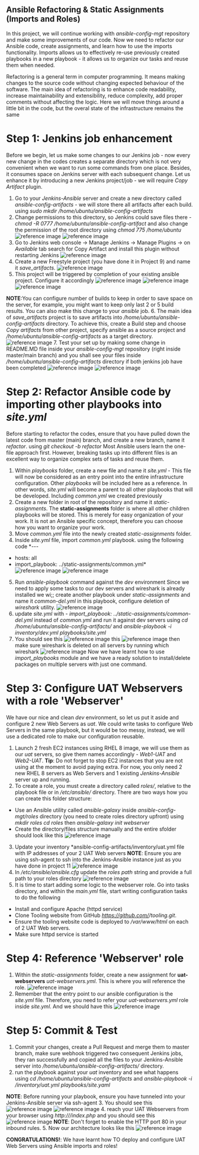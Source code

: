 ## Ansible Refactoring & Static Assignments (Imports and Roles)
In this project, we will continue working with *ansible-config-mgt* repository and make some improvements of our code. Now we need to refactor our Ansible code, create assignments, and learn how to use the imports functionality. Imports allows us  to effectively re-use previously created playbooks in a new playbook - it allows us to organize our tasks and reuse them when needed.

Refactoring is a general term in computer programming. It means making changes to the source code without changing expected behaviour of the software. The main idea of refactoring is to enhance code readability, increase maintainability and extensibility, reduce complexity, add proper comments without affecting the logic.
Here we will move things around a little bit in the code, but the overal state of the infrastructure remains the same

# Step 1: Jenkins job enhancement
Before we begin, let us make some changes to our Jenkins job - now every new change in the codes creates a separate directory which is not very convenient when we want to run some commands from one place. Besides, it consumes space on Jenkins server with each subsequent change. Let us enhance it by introducing a new Jenkins project/job - we will require *Copy Artifact* plugin.
1. Go to your *Jenkins-Ansible* server and create a new directory called *ansible-config-artifacts* - we will store there all artifacts after each build. using *sudo mkdir /home/ubuntu/ansible-config-artifacts*
2. Change permissions to this directory, so Jenkins could save files there - *chmod -R 0777 /home/ubuntu/ansible-config-artifact* and also change the permission of the root directory using *chmod 775 /home/ubuntu* ![reference image](/Pictures/pic1.PNG) ![reference image](/Pictures/pic19.PNG) 
3. Go to Jenkins web console -> Manage Jenkins -> Manage Plugins -> on *Available* tab search for Copy Artifact and install this plugin without restarting Jenkins ![reference image](/Pictures/pic2.PNG)
4. Create a new Freestyle project (you have done it in Project 9) and name it *save_artifacts*. ![reference image](/Pictures/pic3.PNG) 
5. This project will be triggered by completion of your existing ansible project. Configure it accordingly ![reference image](/Pictures/pic4.PNG) ![reference image](/Pictures/pic5.PNG) ![reference image](/Pictures/pic6.PNG)

**NOTE**:You can configure number of builds to keep in order to save space on the server, for example, you might want to keep only last 2 or 5 build results. You can also make this change to your *ansible* job.
6. The main idea of *save_artifacts* project is to save artifacts into */home/ubuntu/ansible-config-artifacts* directory. To achieve this, create a Build step and choose *Copy artifacts* from other project, specify ansible as a source project and */home/ubuntu/ansible-config-artifacts* as a target directory. ![reference image](/Pictures/pic6.PNG)
7. Test your set up by making some change in README.MD file inside your *ansible-config-mgt* repository (right inside master/main branch) and you shall see your files inside */home/ubuntu/ansible-config-artifacts* directory if both jenkins job have been completed ![reference image](/Pictures/pic7.PNG) ![reference image](/Pictures/pic8.PNG)

# Step 2: Refactor Ansible code by importing other playbooks into *site.yml*
Before starting to refactor the codes, ensure that you have pulled down the latest code from master (main) branch, and create a new branch, name it *refactor*. using *git checkout -b refactor*
Most Ansible users learn the one-file approach first. However, breaking tasks up into different files is an excellent way to organize complex sets of tasks and reuse them.
1. Within *playbooks* folder, create a new file and name it *site.yml* - This file will now be considered as an entry point into the entire infrastructure configuration. Other *playbooks* will be included here as a reference. In other words, *site.yml* will become a parent to all other playbooks that will be developed. Including *common.yml* we created previously
2. Create a new folder in root of the repository and name it *static-assignments*. The **static-assignments** folder is where all other children playbooks will be stored. This is merely for easy organization of your work. It is not an Ansible specific concept, therefore you can choose how you want to organize your work.
3. Move *common.yml* file into the newly created *static-assignments* folder.
4. Inside *site.yml* file, import *common.yml* playbook. using the following code *---
- hosts: all
- import_playbook: ../static-assignments/common.yml* ![reference image](/Pictures/pic10.PNG) ![reference image](/Pictures/pic9.PNG)
5. Run *ansible-playbook* command against the *dev* environment
Since we need to apply some tasks to our dev servers and wireshark is already installed we wi;; create another playbook under *static-assignments* and name it *common-del.yml* in this playbook, configure deletion of *wireshark* utility. ![reference image](/Pictures/pic21.PNG)
6. update *site.yml* with - *import_playbook: ../static-assignments/common-del.yml* instead of *common.yml* and run it against dev servers using *cd /home/ubuntu/ansible-config-artifacts/* and *ansible-playbook -i inventory/dev.yml playbooks/site.yml* 
7. You should see this ![reference image](/Pictures/pic12.PNG) this ![reference image](/Pictures/pic13.PNG) then make sure wireshark is deleted on all servers by running which wireshark ![reference image](/Pictures/pic14.PNG)
Now we have learnt how to use *import_playbooks* module and we have a ready solution to install/delete packages on multiple servers with just one command.

# Step 3:  Configure UAT Webservers with a role 'Webserver'
We have our nice and clean *dev* environment, so let us put it aside and configure 2 new Web Servers as *uat*. We could write tasks to configure Web Servers in the same playbook, but it would be too messy, instead, we will use a dedicated role to make our configuration reusable.
1. Launch 2 fresh EC2 instances using RHEL 8 image, we will use them as our *uat* servers, so give them names accordingly - *Web1-UAT* and *Web2-UAT*.
**Tip**:  Do not forget to stop EC2 instances that you are not using at the moment to avoid paying extra. For now, you only need 2 new RHEL 8 servers as Web Servers and 1 existing *Jenkins-Ansible* server up and running.
2. To create a role, you must create a directory called *roles/*, relative to the playbook file or in */etc/ansible/* directory.
There are two ways how you can create this folder structure:
- Use an Ansible utility called *ansible-galaxy* inside *ansible-config-mgt/roles* directory (you need to create roles directory upfront) using *mkdir roles* *cd roles* then *ansible-galaxy init webserver*
- Create the directory/files structure manually and the entire sfolder should look like this ![reference image](/Pictures/pic11.PNG)
3. Update your inventory *ansible-config-artifacts/inventory/uat.yml file with IP addresses of your 2 UAT Web servers
**NOTE**:  Ensure you are using ssh-agent to ssh into the Jenkins-Ansible instance just as you have done in project 11 ![reference image](/Pictures/pic20.PNG)
3. In */etc/ansible/ansible.cfg* update the *roles path* string and provide a full path to your roles directory ![reference image](/Pictures/pic22.PNG)
4. It is time to start adding some logic to the webserver role. Go into tasks directory, and within the *main.yml* file, start writing configuration tasks to do the following
- Install and configure Apache (httpd service)
- Clone Tooling website from GitHub *https://github.com/<your-name>/tooling.git*.
- Ensure the tooling website code is deployed to */var/www/html* on each of 2 UAT Web servers.
- Make sure httpd service is started

# Step 4: Reference 'Webserver' role
1. Within the *static-assignments* folder, create a new assignment for **uat-webservers** *uat-webservers.yml*. This is where you will reference the role. ![reference image](/Pictures/pic23.PNG)
2. Remember that the entry point to our ansible configuration is the *site.yml* file. Therefore, you need to refer your *uat-webservers.yml* role inside *site.yml*. And we should have this ![reference image](/Pictures/pic24.PNG)

# Step 5:  Commit & Test
1. Commit your changes, create a Pull Request and merge them to master branch, make sure webhook triggered two consequent Jenkins jobs, they ran successfully and copied all the files to your Jenkins-Ansible server into */home/ubuntu/ansible-config-artifacts/* directory.
2.  run the playbook against your *uat* inventory and see what happens using *cd /home/ubuntu/ansible-config-artifacts* and *ansible-playbook -i /inventory/uat.yml playbooks/site.yaml*

**NOTE**: Before running your playbook, ensure you have tunneled into your Jenkins-Ansible server via ssh-agent
3. You should see this ![reference image](/Pictures/pic16.PNG) ![reference image](/Pictures/pic15.PNG)
4. reach your UAT Webservers from your browser using *http://<Web1-UAT-Server-Public-IP-or-Public-DNS-Name>/index.php* and you should see this ![reference image](/Pictures/pic17.PNG)
**NOTE**: Don't forget to enable the HTTP port 80 in your inbound rules.
5. Now our architecture looks like this ![reference image](/Pictures/pic18.png)

**CONGRATULATIONS!**: We have learnt how TO  deploy and configure UAT Web Servers using Ansible imports and roles!
